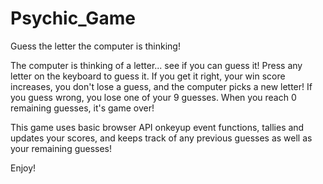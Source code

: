 # Psychic_Game

Guess the letter the computer is thinking!

The computer is thinking of a letter... see if you can guess it! Press any letter on the keyboard to guess it. If you get it right, your win score increases, you don't lose a guess, and the computer picks a new letter! If you guess wrong, you lose one of your 9 guesses. When you reach 0 remaining guesses, it's game over!

This game uses basic browser API onkeyup event functions, tallies and updates your scores, and keeps track of any previous guesses as well as your remaining guesses!

Enjoy!
